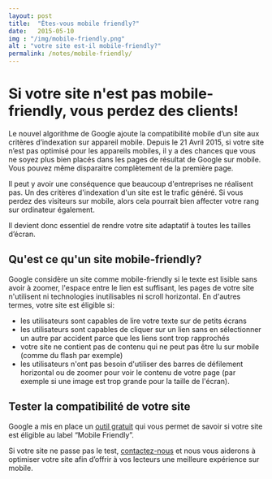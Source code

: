 ```yaml
---
layout: post
title:  "Êtes-vous mobile friendly?"
date:   2015-05-10
img : "/img/mobile-friendly.png"
alt : "votre site est-il mobile-friendly?"
permalink: /notes/mobile-friendly/
---
```

# Si votre site n'est pas mobile-friendly, vous perdez des clients!
Le nouvel algorithme de Google ajoute la compatibilité mobile d’un site aux critères d’indexation sur appareil mobile. Depuis le 21 Avril 2015, si votre site n’est pas optimisé pour les appareils mobiles, il y a des chances que vous ne soyez plus bien placés dans les pages de résultat de Google sur mobile. Vous pouvez même disparaitre complètement de la première page.  

Il peut y avoir une conséquence que beaucoup d'entreprises ne réalisent pas. Un des critères d'indexation d'un site est le trafic généré. Si vous perdez des visiteurs sur mobile, alors cela pourrait bien affecter votre rang sur ordinateur également.

Il devient donc essentiel de rendre votre site adaptatif à toutes les tailles d’écran.

## Qu'est ce qu'un site mobile-friendly?
Google considère un site comme mobile-friendly si le texte est lisible sans avoir à zoomer, l'espace entre le lien est suffisant, les pages de votre site n'utilisent ni technologies inutilisables ni scroll horizontal. En d'autres termes, votre site est éligible si:

 +	les utilisateurs sont capables de lire votre texte sur de petits écrans
 +	les utilisateurs sont capables de cliquer sur un lien sans en sélectionner un autre par accident parce que les 		liens sont trop rapprochés
 +	votre site ne contient pas de contenu qui ne peut pas être lu sur mobile (comme du flash par exemple)
 +	les utilisateurs n'ont pas besoin d'utiliser des barres de défilement horizontal ou de zoomer pour voir le contenu de votre page (par exemple si une image est trop grande pour la taille de l'écran).

## Tester la compatibilité de votre site
Google a mis en place un [outil gratuit](https://www.google.com/webmasters/tools/mobile-friendly/) qui vous permet de savoir si votre site est éligible au label “Mobile Friendly”.

Si votre site ne passe pas le test, [contactez-nous](/contact/) et nous vous aiderons à optimiser votre site afin d’offrir à vos lecteurs une meilleure expérience sur mobile.
